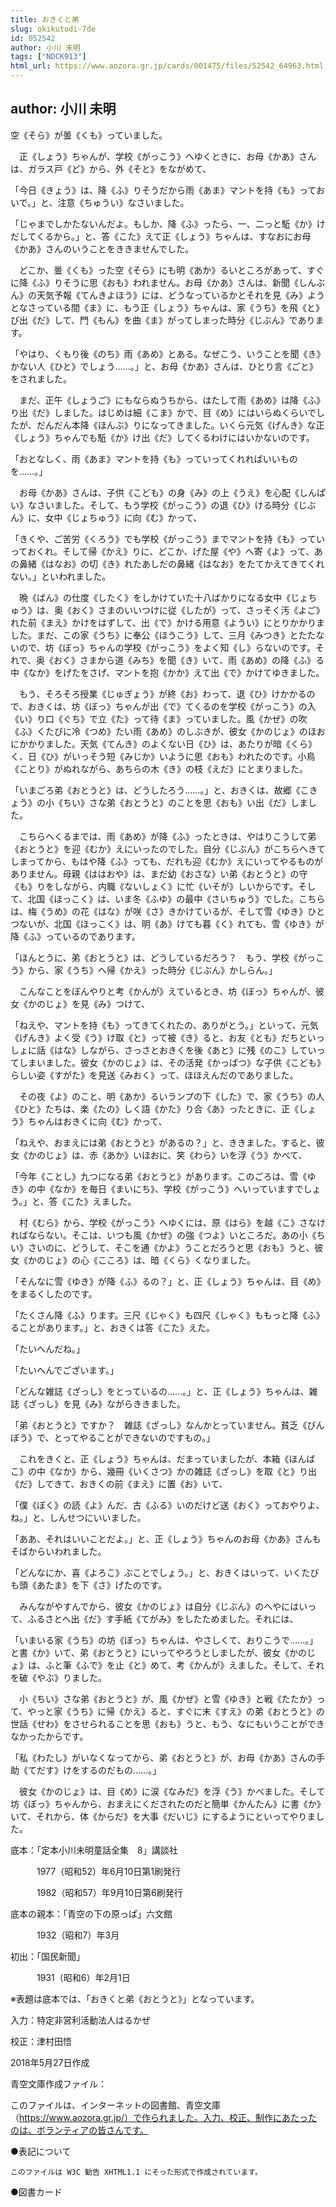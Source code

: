 ```yaml
---
title: おきくと弟
slug: okikutodi-7de
id: 052542
author: 小川 未明
tags: ["NDCK913"]
html_url: https://www.aozora.gr.jp/cards/001475/files/52542_64963.html
---
```


## author: 小川 未明

空《そら》が曇《くも》っていました。

　正《しょう》ちゃんが、学校《がっこう》へゆくときに、お母《かあ》さんは、ガラス戸《ど》から、外《そと》をながめて、

「今日《きょう》は、降《ふ》りそうだから雨《あま》マントを持《も》っておいで。」と、注意《ちゅうい》なさいました。

「じゃまでしかたないんだよ。もしか、降《ふ》ったら、一、二っと駈《か》けだしてくるから。」と、答《こた》えて正《しょう》ちゃんは、すなおにお母《かあ》さんのいうことをききませんでした。

　どこか、曇《くも》った空《そら》にも明《あか》るいところがあって、すぐに降《ふ》りそうに思《おも》われません。お母《かあ》さんは、新聞《しんぶん》の天気予報《てんきよほう》には、どうなっているかとそれを見《み》ようとなさっている間《ま》に、もう正《しょう》ちゃんは、家《うち》を飛《と》び出《だ》して、門《もん》を曲《ま》がってしまった時分《じぶん》であります。

「やはり、くもり後《のち》雨《あめ》とある。なぜこう、いうことを聞《き》かない人《ひと》でしょう……。」と、お母《かあ》さんは、ひとり言《ごと》をされました。

　まだ、正午《しょうご》にもならぬうちから、はたして雨《あめ》は降《ふ》り出《だ》しました。はじめは細《こま》かで、目《め》にはいらぬくらいでしたが、だんだん本降《ほんぶ》りになってきました。いくら元気《げんき》な正《しょう》ちゃんでも駈《か》け出《だ》してくるわけにはいかないのです。

「おとなしく、雨《あま》マントを持《も》っていってくれればいいものを……。」

　お母《かあ》さんは、子供《こども》の身《み》の上《うえ》を心配《しんぱい》なさいました。そして、もう学校《がっこう》の退《ひ》ける時分《じぶん》に、女中《じょちゅう》に向《む》かって、

「きくや、ご苦労《くろう》でも学校《がっこう》までマントを持《も》っていっておくれ。そして帰《かえ》りに、どこか、げた屋《や》へ寄《よ》って、あの鼻緒《はなお》の切《き》れたあしだの鼻緒《はなお》をたてかえてきてくれない。」といわれました。

　晩《ばん》の仕度《したく》をしかけていた十八ばかりになる女中《じょちゅう》は、奥《おく》さまのいいつけに従《したが》って、さっそく汚《よご》れた前《まえ》かけをはずして、出《で》かける用意《ようい》にとりかかりました。まだ、この家《うち》に奉公《ほうこう》して、三月《みつき》とたたないので、坊《ぼっ》ちゃんの学校《がっこう》をよく知《し》らないのです。それで、奥《おく》さまから道《みち》を聞《き》いて、雨《あめ》の降《ふ》る中《なか》をげたをさげ、マントを抱《かか》えて出《で》かけてゆきました。

　もう、そろそろ授業《じゅぎょう》が終《お》わって、退《ひ》けかかるので、おきくは、坊《ぼっ》ちゃんが出《で》てくるのを学校《がっこう》の入《い》り口《ぐち》で立《た》って待《ま》っていました。風《かぜ》の吹《ふ》くたびに冷《つめ》たい雨《あめ》のしぶきが、彼女《かのじょ》のほおにかかりました。天気《てんき》のよくない日《ひ》は、あたりが暗《くら》く、日《ひ》がいっそう短《みじか》いように思《おも》われたのです。小鳥《ことり》がぬれながら、あちらの木《き》の枝《えだ》にとまりました。

「いまごろ弟《おとうと》は、どうしたろう……。」と、おきくは、故郷《こきょう》の小《ちい》さな弟《おとうと》のことを思《おも》い出《だ》しました。

　こちらへくるまでは、雨《あめ》が降《ふ》ったときは、やはりこうして弟《おとうと》を迎《むか》えにいったのでした。自分《じぶん》がこちらへきてしまってから、もはや降《ふ》っても、だれも迎《むか》えにいってやるものがありません。母親《ははおや》は、まだ幼《おさな》い弟《おとうと》の守《も》りをしながら、内職《ないしょく》に忙《いそが》しいからです。そして、北国《ほっこく》は、いま冬《ふゆ》の最中《さいちゅう》でした。こちらは、梅《うめ》の花《はな》が咲《さ》きかけているが、そして雪《ゆき》ひとつないが、北国《ほっこく》は、明《あ》けても暮《く》れても、雪《ゆき》が降《ふ》っているのであります。

「ほんとうに、弟《おとうと》は、どうしているだろう？　もう、学校《がっこう》から、家《うち》へ帰《かえ》った時分《じぶん》かしらん。」

　こんなことをぼんやりと考《かんが》えているとき、坊《ぼっ》ちゃんが、彼女《かのじょ》を見《み》つけて、

「ねえや、マントを持《も》ってきてくれたの、ありがとう。」といって、元気《げんき》よく受《う》け取《と》って被《き》ると、お友《とも》だちといっしょに話《はな》しながら、さっさとおきくを後《あと》に残《のこ》していってしまいました。彼女《かのじょ》は、その活発《かっぱつ》な子供《こども》らしい姿《すがた》を見送《みおく》って、ほほえんだのでありました。

　その夜《よ》のこと、明《あか》るいランプの下《した》で、家《うち》の人《ひと》たちは、楽《たの》しく語《かた》り合《あ》ったときに、正《しょう》ちゃんはおきくに向《む》かって、

「ねえや、おまえには弟《おとうと》があるの？」と、ききました。すると、彼女《かのじょ》は、赤《あか》いほおに、笑《わら》いを浮《う》かべて、

「今年《ことし》九つになる弟《おとうと》があります。このごろは、雪《ゆき》の中《なか》を毎日《まいにち》、学校《がっこう》へいっていますでしょう。」と、答《こた》えました。

　村《むら》から、学校《がっこう》へゆくには、原《はら》を越《こ》さなければならない。そこは、いつも風《かぜ》の強《つよ》いところだ。あの小《ちい》さいのに、どうして、そこを通《かよ》うことだろうと思《おも》うと、彼女《かのじょ》の心《こころ》は、暗《くら》くなりました。

「そんなに雪《ゆき》が降《ふ》るの？」と、正《しょう》ちゃんは、目《め》をまるくしたのです。

「たくさん降《ふ》ります。三尺《じゃく》も四尺《しゃく》ももっと降《ふ》ることがあります。」と、おきくは答《こた》えた。

「たいへんだね。」

「たいへんでございます。」

「どんな雑誌《ざっし》をとっているの……。」と、正《しょう》ちゃんは、雑誌《ざっし》を見《み》ながらききました。

「弟《おとうと》ですか？　雑誌《ざっし》なんかとっていません。貧乏《びんぼう》で、とってやることができないのですもの。」

　これをきくと、正《しょう》ちゃんは、だまっていましたが、本箱《ほんばこ》の中《なか》から、幾冊《いくさつ》かの雑誌《ざっし》を取《と》り出《だ》してきて、おきくの前《まえ》に置《お》いて、

「僕《ぼく》の読《よ》んだ、古《ふる》いのだけど送《おく》っておやりよ、ね。」と、しんせつにいいました。

「ああ、それはいいことだよ。」と、正《しょう》ちゃんのお母《かあ》さんもそばからいわれました。

「どんなにか、喜《よろこ》ぶことでしょう。」と、おきくはいって、いくたびも頭《あたま》を下《さ》げたのです。

　みんながやすんでから、彼女《かのじょ》は自分《じぶん》のへやにはいって、ふるさとへ出《だ》す手紙《てがみ》をしたためました。それには、

「いまいる家《うち》の坊《ぼっ》ちゃんは、やさしくて、おりこうで……。」と書《か》いて、弟《おとうと》にいってやろうとしましたが、彼女《かのじょ》は、ふと筆《ふで》を止《と》めて、考《かんが》えました。そして、それを破《やぶ》りました。

　小《ちい》さな弟《おとうと》が、風《かぜ》と雪《ゆき》と戦《たたか》って、やっと家《うち》に帰《かえ》ると、すぐに末《すえ》の弟《おとうと》の世話《せわ》をさせられることを思《おも》うと、もう、なにもいうことができなかったからです。

「私《わたし》がいなくなってから、弟《おとうと》が、お母《かあ》さんの手助《てだす》けをするのだもの……。」

　彼女《かのじょ》は、目《め》に涙《なみだ》を浮《う》かべました。そして坊《ぼっ》ちゃんから、おまえにくだされたのだと簡単《かんたん》に書《か》いて、それから、体《からだ》を大事《だいじ》にするようにといってやりました。













底本：「定本小川未明童話全集　8」講談社

　　　1977（昭和52）年6月10日第1刷発行

　　　1982（昭和57）年9月10日第6刷発行

底本の親本：「青空の下の原っぱ」六文館

　　　1932（昭和7）年3月

初出：「国民新聞」

　　　1931（昭和6）年2月1日

※表題は底本では、「おきくと弟《おとうと》」となっています。

入力：特定非営利活動法人はるかぜ

校正：津村田悟

2018年5月27日作成

青空文庫作成ファイル：

このファイルは、インターネットの図書館、青空文庫（https://www.aozora.gr.jp/）で作られました。入力、校正、制作にあたったのは、ボランティアの皆さんです。











●表記について


	このファイルは W3C 勧告 XHTML1.1 にそった形式で作成されています。







●図書カード